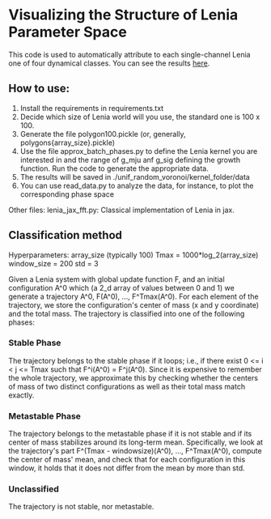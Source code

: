 # Visualizing the Structure of Lenia Parameter Space

This code is used to automatically attribute to each single-channel Lenia one of four dynamical classes. You can see the results [here](https://lenia-explorer.vercel.app/).

## How to use:
1. Install the requirements in requirements.txt
2. Decide which size of Lenia world will you use, the standard one is 100 x 100.
3. Generate the file polygon100.pickle (or, generally, polygons{array_size}.pickle)
4. Use the file approx_batch_phases.py to define the Lenia kernel you are interested in and the range of g_mju anf g_sig defining the growth function. Run the code to generate the appropriate data.
5. The results will be saved in ./unif_random_voronoi/kernel_folder/data
6. You can use read_data.py to analyze the data, for instance, to plot the corresponding phase space 

Other files:
lenia_jax_fft.py: Classical implementation of Lenia in jax. 



## Classification method
Hyperparameters:
array_size (typically 100)
Tmax = 1000*log_2(array_size)
window_size = 200
std = 3

Given a Lenia system with global update function F, and an initial configuration A^0 which (a 2_d array of values between 0 and 1) we generate a trajectory A^0, F(A^0), ..., F^Tmax(A^0). For each element of the trajectory, we store the configuration's center of mass (x and y coordinate) and the total mass. The trajectory is classified into one of the following phases:

### Stable Phase
The trajectory belongs to the stable phase if it loops; i.e., if there exist 0 <= i < j <= Tmax such that F^i(A^0) = F^j(A^0). Since it is expensive to remember the whole trajectory, we approximate this by checking whether the centers of mass of two distinct configurations as well as their total mass match exactly.

### Metastable Phase
The trajectory belongs to the metastable phase if it is not stable and if its center of mass stabilizes around its long-term mean. Specifically, we look at the trajectory's part F^(Tmax - windowsize)(A^0), ..., F^Tmax(A^0), compute the center of mass' mean, and check that for each configuration in this window, it holds that it does not differ from the mean by more than std.

### Unclassified
The trajectory is not stable, nor metastable.





